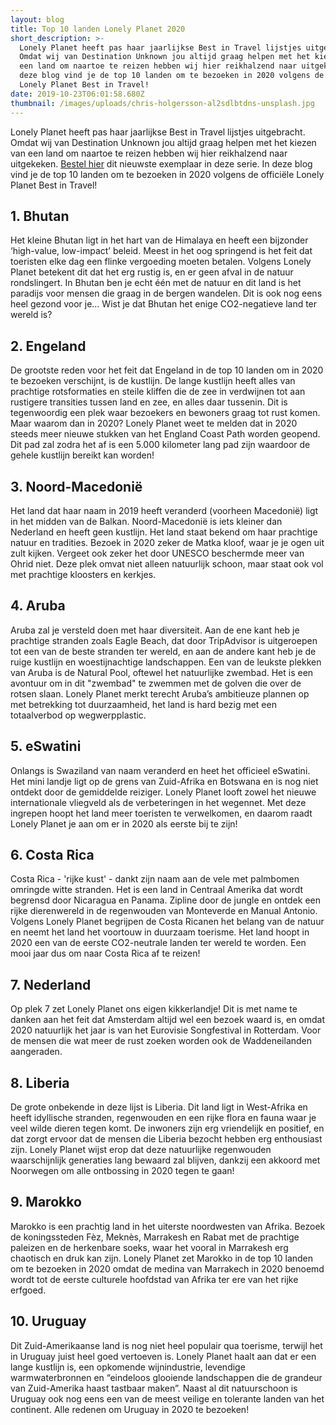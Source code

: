 ```yaml
---
layout: blog
title: Top 10 landen Lonely Planet 2020
short_description: >-
  Lonely Planet heeft pas haar jaarlijkse Best in Travel lijstjes uitgebracht.
  Omdat wij van Destination Unknown jou altijd graag helpen met het kiezen van
  een land om naartoe te reizen hebben wij hier reikhalzend naar uitgekeken. In
  deze blog vind je de top 10 landen om te bezoeken in 2020 volgens de officiële
  Lonely Planet Best in Travel!
date: 2019-10-23T06:01:58.680Z
thumbnail: /images/uploads/chris-holgersson-al2sdlbtdns-unsplash.jpg
---
```

Lonely Planet heeft pas haar jaarlijkse Best in Travel lijstjes uitgebracht. Omdat wij van Destination Unknown jou altijd graag helpen met het kiezen van een land om naartoe te reizen hebben wij hier reikhalzend naar uitgekeken. [Bestel hier](https://partner.bol.com/click/click?p=2&t=url&s=1025999&f=TXL&url=https%3A%2F%2Fwww.bol.com%2Fnl%2Fp%2Fbest-in-travel-2020-lp%2F9200000107177016%2F&name=Best%20in%20Travel%202020%20LP%2C%20Lonely%20Planet) dit nieuwste exemplaar in deze serie. In deze blog vind je de top 10 landen om te bezoeken in 2020 volgens de officiële Lonely Planet Best in Travel!

<script type="text/javascript">var bol_sitebar={"id":"bol_1571777616723", "baseUrl":"partner.bol.com","urlPrefix":"https://aai.bol.com/openapi/services/aai/","productId":"productid=9200000107177016","familyId":"","site_id":"1025999","target":true,"rating":true,"price":true,"deliveryDescription":true,"button":true,"link_name":"Best%20in%20Travel%202020%20LP%2C%20Lonely%20Planet","link_subid":"blog","background_color":"#5ECD65","text_color":"#CB0100","link_color":"#0000FF"};</script><script type="text/javascript" src="https://partner.bol.com/promotion/static/js/partnerProductlink.js" id="bol_1571777616723"></script>

## 1. Bhutan

Het kleine Bhutan ligt in het hart van de Himalaya en heeft een bijzonder ‘high-value, low-impact’ beleid. Meest in het oog springend is het feit dat toeristen elke dag een flinke vergoeding moeten betalen. Volgens Lonely Planet betekent dit dat het erg rustig is, en er geen afval in de natuur rondslingert. In Bhutan ben je echt één met de natuur en dit land is het paradijs voor mensen die graag in de bergen wandelen. Dit is ook nog eens heel gezond voor je… Wist je dat Bhutan het enige CO2-negatieve land ter wereld is? 

## 2. Engeland

De grootste reden voor het feit dat Engeland in de top 10 landen om in 2020 te bezoeken verschijnt, is de kustlijn. De lange kustlijn heeft alles van prachtige rotsformaties en steile kliffen die de zee in verdwijnen tot aan rustigere transities tussen land en zee, en alles daar tussenin. Dit is tegenwoordig een plek waar bezoekers en bewoners graag tot rust komen. Maar waarom dan in 2020? Lonely Planet weet te melden dat in 2020 steeds meer nieuwe stukken van het England Coast Path worden geopend. Dit pad zal zodra het af is een 5.000 kilometer lang pad zijn waardoor de gehele kustlijn bereikt kan worden!

## 3. Noord-Macedonië

Het land dat haar naam in 2019 heeft veranderd (voorheen Macedonië) ligt in het midden van de Balkan. Noord-Macedonië is iets kleiner dan Nederland en heeft geen kustlijn. Het land staat bekend om haar prachtige natuur en tradities. Bezoek in 2020 zeker de Matka kloof, waar je je ogen uit zult kijken. Vergeet ook zeker het door UNESCO beschermde meer van Ohrid niet. Deze plek omvat niet alleen natuurlijk schoon, maar staat ook vol met prachtige kloosters en kerkjes.

## 4. Aruba

Aruba zal je versteld doen met haar diversiteit. Aan de ene kant heb je prachtige stranden zoals Eagle Beach, dat door TripAdvisor is uitgeroepen tot een van de beste stranden ter wereld, en aan de andere kant heb je de ruige kustlijn en woestijnachtige landschappen.
Een van de leukste plekken van Aruba is de Natural Pool, oftewel het natuurlijke zwembad. Het is een avontuur om in dit "zwembad" te zwemmen met de golven die over de rotsen slaan. Lonely Planet merkt terecht Aruba’s ambitieuze plannen op met betrekking tot duurzaamheid, het land is hard bezig met een totaalverbod op wegwerpplastic.

## 5. eSwatini

Onlangs is Swaziland van naam veranderd en heet het officieel eSwatini. Het mini landje ligt op de grens van Zuid-Afrika en Botswana en is nog niet ontdekt door de gemiddelde reiziger. Lonely Planet looft zowel het nieuwe internationale vliegveld als de verbeteringen in het wegennet. Met deze ingrepen hoopt het land meer toeristen te verwelkomen, en daarom raadt Lonely Planet je aan om er in 2020 als eerste bij te zijn! 

## 6. Costa Rica

Costa Rica - 'rijke kust' - dankt zijn naam aan de vele met palmbomen omringde witte stranden. Het is een land in Centraal Amerika dat wordt begrensd door Nicaragua en Panama. Zipline door de jungle en ontdek een rijke dierenwereld in de regenwouden van Monteverde en Manual Antonio. Volgens Lonely Planet begrijpen de Costa Ricanen het belang van de natuur en neemt het land het voortouw in duurzaam toerisme. Het land hoopt in 2020 een van de eerste CO2-neutrale landen ter wereld te worden. Een mooi jaar dus om naar Costa Rica af te reizen!

## 7. Nederland

Op plek 7 zet Lonely Planet ons eigen kikkerlandje! Dit is met name te danken aan het feit dat Amsterdam altijd wel een bezoek waard is, en omdat 2020 natuurlijk het jaar is van het Eurovisie Songfestival in Rotterdam. Voor de mensen die wat meer de rust zoeken worden ook de Waddeneilanden aangeraden. 

## 8. Liberia

De grote onbekende in deze lijst is Liberia. Dit land ligt in West-Afrika en heeft idyllische stranden, regenwouden en een rijke flora en fauna waar je veel wilde dieren tegen komt. De inwoners zijn erg vriendelijk en positief, en dat zorgt ervoor dat de mensen die Liberia bezocht hebben erg enthousiast zijn. Lonely Planet wijst erop dat deze natuurlijke regenwouden waarschijnlijk generaties lang bewaard zal blijven, dankzij een akkoord met Noorwegen om alle ontbossing in 2020 tegen te gaan!

## 9. Marokko

Marokko is een prachtig land in het uiterste noordwesten van Afrika. Bezoek de koningssteden Fèz, Meknès, Marrakesh en Rabat met de prachtige paleizen en de herkenbare soeks, waar het vooral in Marrakesh erg chaotisch en druk kan zijn. Lonely Planet zet Marokko in de top 10 landen om te bezoeken in 2020 omdat de medina van Marrakech in 2020 benoemd wordt tot de eerste culturele hoofdstad van Afrika ter ere van het rijke erfgoed. 

## 10. Uruguay

Dit Zuid-Amerikaanse land is nog niet heel populair qua toerisme, terwijl het in Uruguay juist heel goed vertoeven is. Lonely Planet haalt aan dat er een lange kustlijn is, een opkomende wijnindustrie, levendige warmwaterbronnen en “eindeloos glooiende landschappen die de grandeur van Zuid-Amerika haast tastbaar maken”. Naast al dit natuurschoon is Uruguay ook nog eens een van de meest veilige en tolerante landen van het continent. Alle redenen om Uruguay in 2020 te bezoeken!
